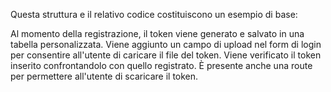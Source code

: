 Questa struttura e il relativo codice costituiscono un esempio di base:

Al momento della registrazione, il token viene generato e salvato in una tabella personalizzata.
Viene aggiunto un campo di upload nel form di login per consentire all'utente di caricare il file del token.
Viene verificato il token inserito confrontandolo con quello registrato.
È presente anche una route per permettere all'utente di scaricare il token.

